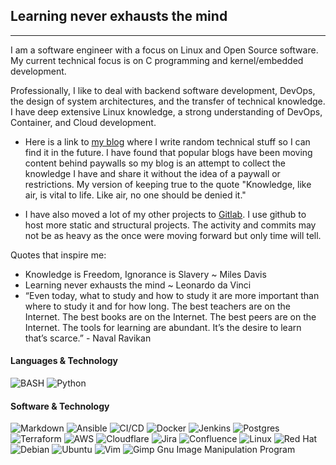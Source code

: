 ## Learning never exhausts the mind
---
I am a software engineer with a focus on Linux and Open Source software. My current technical focus is on C programming and kernel/embedded development. 

Professionally, I like to deal with backend software development, DevOps, the design of system architectures, and the transfer of technical knowledge. I have deep extensive Linux knowledge, a strong understanding of DevOps, Container, and Cloud development.

* Here is a link to [my blog](https://meralus.com) where I write random technical stuff so I can find it in the future. I have found that popular blogs have been moving content behind paywalls so my blog is an attempt to collect the knowledge I have and share it without the idea of a paywall or restrictions. My version of keeping true to the quote "Knowledge, like air, is vital to life. Like air, no one should be denied it."

* I have also moved a lot of my other projects to [Gitlab](https://gitlab.com/tedleyem). I use github to host more static and structural projects. The activity and commits may not be as heavy as the once were moving forward but only time will tell.

Quotes that inspire me:
 - Knowledge is Freedom, Ignorance is Slavery ~ Miles Davis 
 - Learning never exhausts the mind  ~ Leonardo da Vinci 
 - “Even today, what to study and how to study it are more important than where to study it and for how long. The best teachers are on the Internet. The best books are on the Internet. The best peers are on the Internet. The tools for learning are abundant. It’s the desire to learn that’s scarce.” - Naval Ravikan
 

   
#### Languages & Technology
![BASH](https://img.shields.io/badge/shell_script-%23121011.svg?style=for-the-badge&logo=gnu-bash&logoColor=white)
![Python](https://img.shields.io/badge/python-3670A0?style=for-the-badge&logo=python&logoColor=ffdd54)

#### Software & Technology
![Markdown](https://img.shields.io/badge/markdown-%23000000.svg?style=for-the-badge&logo=markdown&logoColor=white) 
![Ansible](https://img.shields.io/badge/ansible-%231A1918.svg?style=for-the-badge&logo=ansible&logoColor=white)
![CI/CD](https://img.shields.io/badge/-CI%2FCD-000?&logo=CircleCI&logoColor=888)
![Docker](https://img.shields.io/badge/docker-%230db7ed.svg?style=for-the-badge&logo=docker&logoColor=white)
![Jenkins](https://img.shields.io/badge/jenkins-%232C5263.svg?style=for-the-badge&logo=jenkins&logoColor=white)
![Postgres](https://img.shields.io/badge/postgres-%23316192.svg?style=for-the-badge&logo=postgresql&logoColor=white)
![Terraform](https://img.shields.io/badge/terraform-%235835CC.svg?style=for-the-badge&logo=terraform&logoColor=white) 
![AWS](https://img.shields.io/badge/AWS-%23FF9900.svg?style=for-the-badge&logo=amazon-aws&logoColor=white) 
![Cloudflare](https://img.shields.io/badge/Cloudflare-F38020?style=for-the-badge&logo=Cloudflare&logoColor=white)
![Jira](https://img.shields.io/badge/jira-%230A0FFF.svg?style=for-the-badge&logo=jira&logoColor=white)
![Confluence](https://img.shields.io/badge/confluence-%23172BF4.svg?style=for-the-badge&logo=confluence&logoColor=white) 
![Linux](https://img.shields.io/badge/Linux-FCC624?style=for-the-badge&logo=linux&logoColor=black)
![Red Hat](https://img.shields.io/badge/Red%20Hat-EE0000?style=for-the-badge&logo=redhat&logoColor=white)
![Debian](https://img.shields.io/badge/Debian-D70A53?style=for-the-badge&logo=debian&logoColor=white) 
![Ubuntu](https://img.shields.io/badge/Ubuntu-E95420?style=for-the-badge&logo=ubuntu&logoColor=white)
![Vim](https://img.shields.io/badge/VIM-%2311AB00.svg?style=for-the-badge&logo=vim&logoColor=white) 
![Gimp Gnu Image Manipulation Program](https://img.shields.io/badge/Gimp-657D8B?style=for-the-badge&logo=gimp&logoColor=FFFFFF) 

<!-- 
![Kubernetes](https://img.shields.io/badge/kubernetes-%23326ce5.svg?style=for-the-badge&logo=kubernetes&logoColor=white)
-->

<!-- 
### Roadmap Progress
[![roadmap.sh](https://roadmap.sh/card/tall/64a6c86a1dadb37b72b369cd?variant=dark)](https://roadmap.sh)
-->

<!--
[![Header](https://github.com/tmeralus/tmeralus/blob/main/tedley-cartoon-animation-banner.gif)](https://www.meralus.com)
-->

<!--
![Redis](https://img.shields.io/badge/redis-%23DD0031.svg?style=for-the-badge&logo=redis&logoColor=white)

-->
<!--
Here are some ideas to get you started:
- 🔭 I’m currently working on ...
- 🌱 I’m currently learning ...
- 👯 I’m looking to collaborate on ...
- 🤔 I’m looking for help with ...
- 💬 Ask me about ...
- 📫 How to reach me: ...
- 😄 Pronouns: ...
- ⚡ Fun fact: ...

<!-- 
# Github Metrics
![Metrics](/github-metrics.svg)

Find more Logos here 
https://github.com/Ileriayo/markdown-badges

Create and edit GIF's
https://ezgif.com
-->
